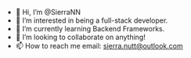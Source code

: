 - 👋 Hi, I’m @SierraNN
- 👀 I’m interested in being a full-stack developer.
- 🌱 I’m currently learning Backend Frameworks.
- 💞️ I’m looking to collaborate on anything!
- 📫 How to reach me email: sierra.nutt@outlook.com
<!---
SierraNN/SierraNN is a ✨ special ✨ repository because its `README.md` (this file) appears on your GitHub profile.
You can click the Preview link to take a look at your changes.
--->
